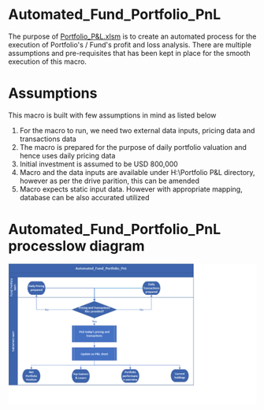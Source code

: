 # Automated_Fund_Portfolio_PnL
The purpose of [Portfolio_P&L.xlsm](https://github.com/Vanipreet/Automated_Fund_Portfolio_PnL/blob/master/Portfolio_P%26L.xlsm) is to create an automated process for the execution of Portfolio's / Fund's profit and loss analysis. There are multiple assumptions and pre-requisites that has been kept in place for the smooth execution of this macro.

# Assumptions
This macro is built with few assumptions in mind as listed below

1. For the macro to run, we need two external data inputs, pricing data and transactions data
2. The macro is prepared for the purpose of daily portfolio valuation and hence uses daily pricing data
3. Initial investment is assumed to be USD 800,000 
4. Macro and the data inputs are available under H:\Portfolio P&L directory, however as per the drive parition, this can be amended
5. Macro expects static input data. However with appropriate mapping, database can be also accurated utilized


# Automated_Fund_Portfolio_PnL processlow diagram
![alt text](https://github.com/Vanipreet/Automated_Fund_Portfolio_PnL/blob/master/Process_Automated_PnL.png)

